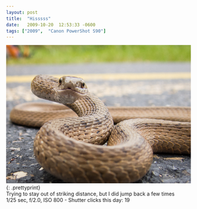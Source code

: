 ```yaml
---
layout: post
title:  "Hisssss"
date:   2009-10-20  12:53:33 -0600
tags: ["2009",  "Canon PowerShot S90"]
---
```

![:title](/images/2009/2009_1009_IMG_0338.jpg)
{: .prettyprint}  
Trying to stay out of striking distance, but I did jump back a few times  
1/25 sec, f/2.0, ISO 800 - Shutter clicks this day: 19